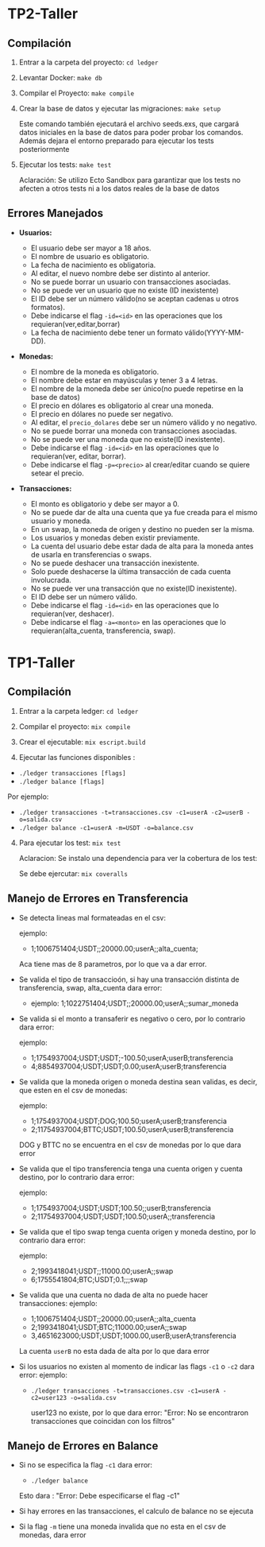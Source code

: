 # TP2-Taller

## Compilación

1. Entrar a la carpeta del proyecto: ```cd ledger```

2. Levantar Docker: ```make db```

3. Compilar el Proyecto: ```make compile```

4. Crear la base de datos y ejecutar las migraciones:  ```make setup```

    Este comando también ejecutará el archivo seeds.exs, que cargará datos iniciales en la base de datos para poder probar los comandos.
    Además dejara el entorno preparado para ejecutar los tests posteriormente

5. Ejecutar los tests: ```make test```

    Aclaración: Se utilizo Ecto Sandbox para garantizar que los tests no afecten a otros tests ni a los datos reales de la base de datos

## Errores Manejados

- **Usuarios:**
    - El usuario debe ser mayor a 18 años.
    - El nombre de usuario es obligatorio.
    - La fecha de nacimiento es obligatoria.
    - Al editar, el nuevo nombre debe ser distinto al anterior.
    - No se puede borrar un usuario con transacciones asociadas.
    - No se puede ver un usuario que no existe (ID inexistente)
    - El ID debe ser un número válido(no se aceptan cadenas u otros formatos).
    - Debe indicarse el flag ```-id=<id>``` en las operaciones que los requieran(ver,editar,borrar)
    - La fecha de nacimiento debe tener un formato válido(YYYY-MM-DD).

- **Monedas:**
    - El nombre de la moneda es obligatorio.
    - El nombre debe estar en mayúsculas y tener 3 a 4 letras.
    - El nombre de la moneda debe ser único(no puede repetirse en la base de datos)
    - El precio en dólares es obligatorio al crear una moneda.
    - El precio en dólares no puede ser negativo.
    - Al editar, el ```precio_dolares``` debe ser un número válido y no negativo.
    - No se puede borrar una moneda con transacciones asociadas.
    - No se puede ver una moneda que no existe(ID inexistente).
    - Debe indicarse el flag ```-id=<id>``` en las operaciones que lo requieran(ver, editar, borrar).
    - Debe indicarse el flag ```-p=<precio>``` al crear/editar cuando se quiere setear el precio.

- **Transacciones:**
    - El monto es obligatorio y debe ser mayor a 0.
    - No se puede dar de alta una cuenta que ya fue creada para el mismo usuario y moneda.
    - En un swap, la moneda de origen y destino no pueden ser la misma.
    - Los usuarios y monedas deben existir previamente.
    - La cuenta del usuario debe estar dada de alta para la moneda antes de usarla en transferencias o swaps.
    - No se puede deshacer una transacción inexistente.
    - Solo puede deshacerse la última transacción de cada cuenta involucrada.
    - No se puede ver una transacción que no existe(ID inexistente).
    - El ID debe ser un número válido.
    - Debe indicarse el flag ```-id=<id>``` en las operaciones que lo requieran(ver, deshacer).
    - Debe indicarse el flag ```-a=<monto>``` en las operaciones que lo requieran(alta_cuenta, transferencia, swap).

# TP1-Taller

## Compilación

1. Entrar a la carpeta ledger: ```cd ledger```

2. Compilar el proyecto: ```mix compile```

3. Crear el ejecutable: ```mix escript.build```

4. Ejecutar las funciones disponibles :
- ```./ledger transacciones [flags]```
- ```./ledger balance [flags]```

Por ejemplo: 
- ```./ledger transacciones -t=transacciones.csv -c1=userA -c2=userB -o=salida.csv```
- ```./ledger balance -c1=userA -m=USDT -o=balance.csv```

4. Para ejecutar los test: ```mix test```

    Aclaracion: Se instalo una dependencia para ver la cobertura de los test:

    Se debe ejercutar: ```mix coveralls```
   


## Manejo de Errores en Transferencia

- Se detecta lineas mal formateadas en el csv:

    ejemplo: 
    - 1;1006751404;USDT;;20000.00;userA;;alta_cuenta;

    Aca tiene mas de 8 parametros, por lo que va a dar error.

- Se valida el tipo de transaccioón, si hay una transacción distinta de transferencia, swap, alta_cuenta dara error:
    
    - ejemplo: 1;1022751404;USDT;;20000.00;userA;;sumar_moneda

- Se valida si el monto a transaferir es negativo o cero, por lo contrario dara error:

    ejemplo: 
    - 1;1754937004;USDT;USDT;-100.50;userA;userB;transferencia
    - 4;8854937004;USDT;USDT;0.00;userA;userB;transferencia

- Se valida que la moneda origen o moneda destina sean validas, es decir, que esten en el csv de monedas:
    
    ejemplo: 
    - 1;1754937004;USDT;DOG;100.50;userA;userB;transferencia
    - 2;11754937004;BTTC;USDT;100.50;userA;userB;transferencia

    DOG y BTTC no se encuentra en el csv de monedas por lo que dara error

- Se valida que el tipo transferencia tenga una cuenta origen y cuenta destino, por lo contrario dara error:

    ejemplo: 
    - 1;1754937004;USDT;USDT;100.50;;userB;transferencia
    - 2;11754937004;USDT;USDT;100.50;userA;;transferencia

- Se valida que el tipo swap tenga cuenta origen y moneda destino, por lo contrario dara error:

    ejemplo: 
    - 2;1993418041;USDT;;11000.00;userA;;swap
    - 6;1755541804;BTC;USDT;0.1;;;swap

- Se valida que una cuenta no dada de alta no puede hacer transacciones:
    ejemplo:
    - 1;1006751404;USDT;;20000.00;userA;;alta_cuenta
    - 2;1993418041;USDT;BTC;11000.00;userA;;swap
    - 3,4651623000;USDT;USDT;1000.00,userB;userA;transferencia

    La cuenta `userB` no esta dada de alta por lo que dara error

- Si los usuarios no existen al momento de indicar las flags `-c1` o `-c2` dara error:
    ejemplo:
    - ```./ledger transacciones -t=transacciones.csv -c1=userA -c2=user123 -o=salida.csv```
      
      user123 no existe, por lo que dara error: "Error: No se encontraron transacciones que coincidan con los filtros"

## Manejo de Errores en Balance

- Si no se especifica la flag `-c1` dara error:

    - ```./ledger balance ```
    
    Esto dara : "Error: Debe especificarse el flag -c1"

- Si hay errores en las transacciones, el calculo de balance no se ejecuta

- Si la flag `-m` tiene una moneda invalida que no esta en el csv de monedas, dara error








